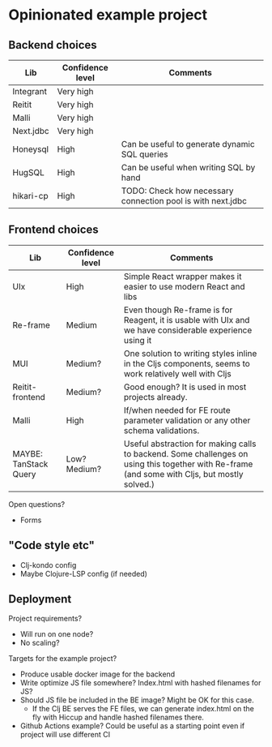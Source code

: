 # Opinionated example project

## Backend choices

| Lib | Confidence level | Comments |
|---|---|---|
| Integrant | Very high | |
| Reitit | Very high | |
| Malli | Very high | |
| Next.jdbc | Very high | |
| Honeysql | High | Can be useful to generate dynamic SQL queries |
| HugSQL | High | Can be useful when writing SQL by hand |
| hikari-cp | High | TODO: Check how necessary connection pool is with next.jdbc |

## Frontend choices

| Lib | Confidence level | Comments |
|---|---|---|
| UIx | High | Simple React wrapper makes it easier to use modern React and libs |
| Re-frame | Medium | Even though Re-frame is for Reagent, it is usable with UIx and we have considerable experience using it |
| MUI | Medium? | One solution to writing styles inline in the Cljs components, seems to work relatively well with Cljs |
| Reitit-frontend | Medium? | Good enough? It is used in most projects already. |
| Malli | High | If/when needed for FE route parameter validation or any other schema validations. |
| MAYBE: TanStack Query | Low? Medium? | Useful abstraction for making calls to backend. Some challenges on using this together with Re-frame (and some with Cljs, but mostly solved.) |

Open questions?
- Forms

## "Code style etc"

- Clj-kondo config
- Maybe Clojure-LSP config (if needed)

## Deployment

Project requirements?
- Will run on one node?
- No scaling?

Targets for the example project?
- Produce usable docker image for the backend
- Write optimize JS file somewhere? Index.html with hashed filenames for JS?
- Should JS file be included in the BE image? Might be OK for this case.
  - If the Clj BE serves the FE files, we can generate index.html on the fly with Hiccup and handle hashed filenames there.
- Github Actions example? Could be useful as a starting point even if project will use different CI
